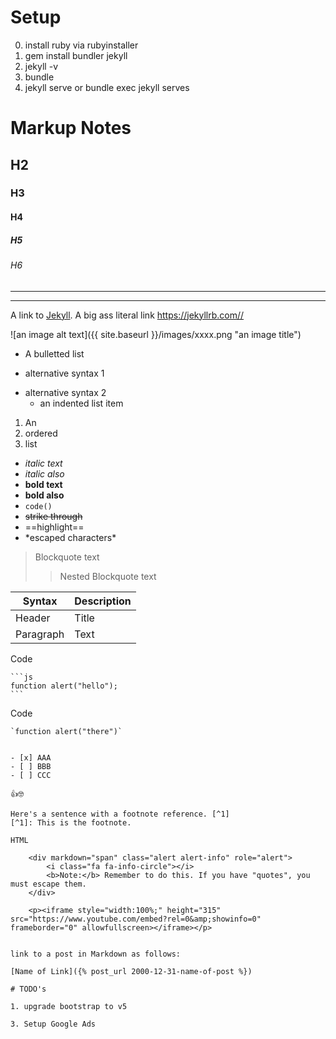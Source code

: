 # Setup

0. install ruby via rubyinstaller
1. gem install bundler jekyll
2. jekyll -v
3. bundle
4. jekyll serve or bundle exec jekyll serves


# Markup Notes

## H2
### H3
#### H4
##### H5
###### H6

----
****

A link to [Jekyll](https://jekyllrb.com/). 
A big ass literal link <https://jekyllrb.com//>

![an image alt text]({{ site.baseurl }}/images/xxxx.png "an image title")

* A bulletted list
- alternative syntax 1
+ alternative syntax 2
  - an indented list item

1. An
2. ordered
3. list

- *italic text*  
- _italic also_
- **bold text**  
- __bold also__
- `code()`
- ~~strike through~~
- ==highlight==
- \*escaped characters\*

> Blockquote text
>> Nested Blockquote text

| Syntax    | Description |
| --------- | ----------- |
| Header    | Title       |
| Paragraph | Text        |


Code

    ```js
    function alert("hello");
    ```

Code

    `function alert("there")` 

~~~text~~~

- [x] AAA
- [ ] BBB
- [ ] CCC

👍🤓

Here's a sentence with a footnote reference. [^1]
[^1]: This is the footnote.

HTML

    <div markdown="span" class="alert alert-info" role="alert">
        <i class="fa fa-info-circle"></i> 
        <b>Note:</b> Remember to do this. If you have "quotes", you must escape them.
    </div>

    <p><iframe style="width:100%;" height="315" src="https://www.youtube.com/embed?rel=0&amp;showinfo=0" frameborder="0" allowfullscreen></iframe></p>


link to a post in Markdown as follows:

[Name of Link]({% post_url 2000-12-31-name-of-post %})

# TODO's

1. upgrade bootstrap to v5

3. Setup Google Ads
